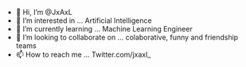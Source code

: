 - 👋 Hi, I’m @JxAxL
- 👀 I’m interested in ... Artificial Intelligence
- 🌱 I’m currently learning ... Machine Learning Engineer
- 💞️ I’m looking to collaborate on ... colaborative, funny and friendship teams
- 📫 How to reach me ... Twitter.com/jxaxl_

<!---
JxAxL/JxAxL is a ✨ special ✨ repository because its `README.md` (this file) appears on your GitHub profile.
You can click the Preview link to take a look at your changes.
--->
